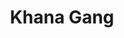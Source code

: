 ---
title: "Khana Gang"
title_bn: "খানা গাং"
description: "It started flowing from border of Bishwanath and Chatak and then divided into two branches. One flows upto Sotpur and the other upto border at west side."
---